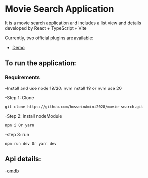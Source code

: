 # Movie Search Application

It is a movie search application and includes a list view and details developed by React + TypeScript + Vite

Currently, two official plugins are available:

- [Demo](https://amini-search-movie.vercel.app)

## To run the application:

### Requirements

-Install and use node 18/20: nvm install 18 or nvm use 20

-Step 1: Clone

```
git clone https://github.com/hosseinAmini2028/movie-search.git
```

-Step 2: install nodeModule

```
npm i Or yarn
```

-step 3: run

```
npm run dev Or yarn dev
```

## Api details:

-[omdb](https://www.omdbapi.com)

